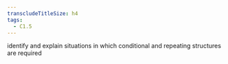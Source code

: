 ```yaml
---
transcludeTitleSize: h4
tags:
  - C1.5
---
```

identify and explain situations in which conditional and repeating structures are required